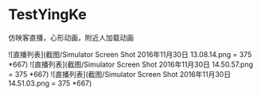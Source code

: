 # TestYingKe
仿映客直播，心形动画，附近人加载动画

![直播列表](截图/Simulator Screen Shot 2016年11月30日 13.08.14.png = 375 *667)
![直播列表](截图/Simulator Screen Shot 2016年11月30日 14.50.57.png  = 375 *667)
![直播列表](截图/Simulator Screen Shot 2016年11月30日 14.51.03.png  = 375 *667)
